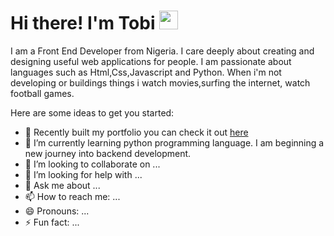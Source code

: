 # Hi there! I'm Tobi <img src="https://raw.githubusercontent.com/MartinHeinz/MartinHeinz/master/wave.gif" width="30px"> 
I am a Front End Developer from Nigeria. I care deeply about creating and designing useful web applications for people. I am passionate about languages such as Html,Css,Javascript and Python. When i'm not developing or buildings things i watch movies,surfing the internet, watch football games.


<!--
**fantee-hub/fantee-hub** is a ✨ _special_ ✨ repository because its `README.md` (this file) appears on your GitHub profile.
-->
Here are some ideas to get you started:

- 🔭 Recently built my portfolio you can check it out [here](https://kunmi.netlify.app)
- 🌱 I’m currently learning python programming language. I am beginning a new journey into backend development.
- 👯 I’m looking to collaborate on ...
- 🤔 I’m looking for help with ...
- 💬 Ask me about ...
- 📫 How to reach me: ...
- 😄 Pronouns: ...
- ⚡ Fun fact: ...

